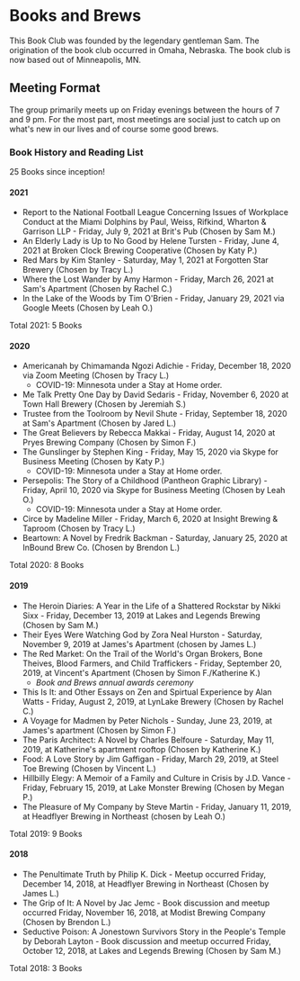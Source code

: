 # Books and Brews
This Book Club was founded by the legendary gentleman Sam. The origination of the book club occurred in Omaha, Nebraska. The book club is now based out of Minneapolis, MN.

## Meeting Format
The group primarily meets up on Friday evenings between the hours of 7 and 9 pm. For the most part, most meetings are social just to catch up on what's new in our lives and of course some good brews.

### Book History and Reading List
25 Books since inception!

#### 2021  
* Report to the National Football League Concerning Issues of Workplace Conduct at the Miami Dolphins by Paul, Weiss, Rifkind, Wharton & Garrison LLP - Friday, July 9, 2021 at Brit's Pub (Chosen by Sam M.)
* An Elderly Lady is Up to No Good by Helene Tursten - Friday, June 4, 2021 at Broken Clock Brewing Cooperative (Chosen by Katy P.)
* Red Mars by Kim Stanley - Saturday, May 1, 2021 at Forgotten Star Brewery (Chosen by Tracy L.)  
* Where the Lost Wander by Amy Harmon - Friday, March 26, 2021 at Sam's Apartment (Chosen by Rachel C.)
* In the Lake of the Woods by Tim O'Brien - Friday, January 29, 2021 via Google Meets (Chosen by Leah O.)

Total 2021: 5 Books

#### 2020
* Americanah by Chimamanda Ngozi Adichie - Friday, December 18, 2020 via Zoom Meeting (Chosen by Tracy L.)
  * COVID-19: Minnesota under a Stay at Home order.
* Me Talk Pretty One Day by David Sedaris - Friday, November 6, 2020 at Town Hall Brewery (Chosen by Jeremiah S.)
* Trustee from the Toolroom by Nevil Shute - Friday, September 18, 2020 at Sam's Apartment (Chosen by Jared L.)
* The Great Believers by Rebecca Makkai - Friday, August 14, 2020 at Pryes Brewing Company (Chosen by Simon F.)
* The Gunslinger by Stephen King - Friday, May 15, 2020 via Skype for Business Meeting (Chosen by Katy P.)
  * COVID-19: Minnesota under a Stay at Home order.
* Persepolis: The Story of a Childhood (Pantheon Graphic Library) - Friday, April 10, 2020 via Skype for Business Meeting (Chosen by Leah O.)
  * COVID-19: Minnesota under a Stay at Home order.
* Circe by Madeline Miller - Friday, March 6, 2020 at Insight Brewing & Taproom (Chosen by Tracy L.)
* Beartown: A Novel by Fredrik Backman - Saturday, January 25, 2020 at InBound Brew Co. (Chosen by Brendon L.)

Total 2020: 8 Books

#### 2019
* The Heroin Diaries: A Year in the Life of a Shattered Rockstar by Nikki Sixx - Friday, December 13, 2019 at Lakes and Legends Brewing (Chosen by Sam M.)
* Their Eyes Were Watching God by Zora Neal Hurston - Saturday, November 9, 2019 at James's Apartment (chosen by James L.)
* The Red Market: On the Trail of the World's Organ Brokers, Bone Theives, Blood Farmers, and Child Traffickers - Friday, September 20, 2019, at Vincent's Apartment (Chosen by Simon F./Katherine K.)
  * _Book and Brews annual awards ceremony_
* This Is It: and Other Essays on Zen and Spirtual Experience by Alan Watts - Friday, August 2, 2019, at LynLake Brewery (Chosen by Rachel C.)
* A Voyage for Madmen by Peter Nichols - Sunday, June 23, 2019, at James's apartment (Chosen by Simon F.)
* The Paris Architect: A Novel by Charles Belfoure - Saturday, May 11, 2019, at Katherine's apartment rooftop (Chosen by Katherine K.)
* Food: A Love Story by Jim Gaffigan - Friday, March 29, 2019, at Steel Toe Brewing (Chosen by Vincent L.)
* Hillbilly Elegy: A Memoir of a Family and Culture in Crisis by J.D. Vance - Friday, February 15, 2019, at Lake Monster Brewing (Chosen by Megan P.)
* The Pleasure of My Company by Steve Martin - Friday, January 11, 2019, at Headflyer Brewing in Northeast (chosen by Leah O.)

Total 2019: 9 Books

#### 2018
* The Penultimate Truth by Philip K. Dick - Meetup occurred Friday, December 14, 2018, at Headflyer Brewing in Northeast (Chosen by James L.)
* The Grip of It: A Novel by Jac Jemc - Book discussion and meetup occurred Friday, November 16, 2018, at Modist Brewing Company (Chosen by Brendon L.)
* Seductive Poison: A Jonestown Survivors Story in the People's Temple by Deborah Layton - Book discussion and meetup occurred Friday, October 12, 2018, at Lakes and Legends Brewing (Chosen by Sam M.)

Total 2018: 3 Books
